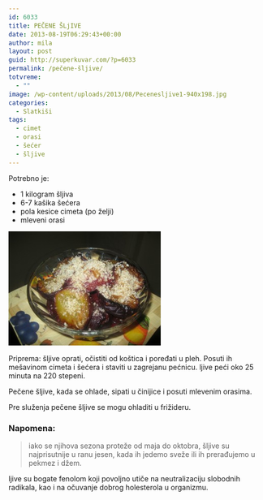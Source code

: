 ```yaml
---
id: 6033
title: PEČENE ŠLjIVE
date: 2013-08-19T06:29:43+00:00
author: mila
layout: post
guid: http://superkuvar.com/?p=6033
permalink: /pečene-šljive/
totvreme:
  - ""
image: /wp-content/uploads/2013/08/Pecenesljive1-940x198.jpg
categories:
  - Slatkiši
tags:
  - cimet
  - orasi
  - šećer
  - šljive
---
```

Potrebno je:

  * 1 kilogram šljiva
  * 6-7 kašika šećera
  * pola kesice cimeta (po želji)
  * mleveni orasi

[<img class="alignnone size-medium wp-image-6035" src="/wp-content/uploads/2013/08/Pecenesljive1-300x225.jpg" alt="Pecenesljive" width="300" height="225" />](/wp-content/uploads/2013/08/Pecenesljive1-e1376893429590.jpg)

Priprema: šljive oprati, očistiti od koštica i poređati u pleh. Posuti ih mešavinom cimeta i šećera i staviti u zagrejanu pećnicu.  ljive peći oko 25 minuta na 220 stepeni.

Pečene šljive, kada se ohlade, sipati u činijice i posuti mlevenim orasima.

Pre služenja pečene šljive se mogu ohladiti u frižideru.

### Napomena:
> iako se njihova sezona proteže od maja do oktobra, šljive su najprisutnije u ranu jesen, kada ih jedemo sveže ili ih prerađujemo u pekmez i džem.

 ljive su bogate fenolom koji povoljno utiče na neutralizaciju slobodnih radikala, kao i na očuvanje dobrog holesterola u organizmu.
